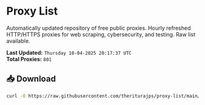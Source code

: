# Proxy List

Automatically updated repository of free public proxies. Hourly refreshed HTTP/HTTPS proxies for web scraping, cybersecurity, and testing. Raw list available.

**Last Updated:** `Thursday 10-04-2025 20:17:37 UTC`  
**Total Proxies:** `801`

## 📥 Download
```bash
curl -O https://raw.githubusercontent.com/theriturajps/proxy-list/main/proxies.txt
